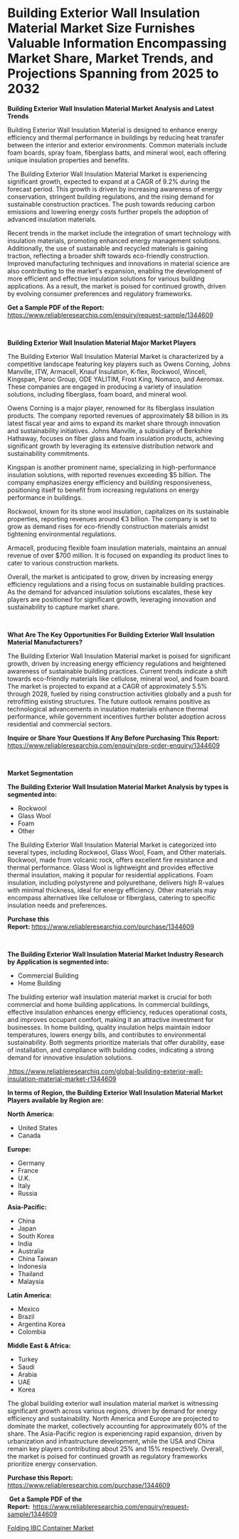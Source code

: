 <p><h1>Building Exterior Wall Insulation Material Market Size Furnishes Valuable Information Encompassing Market Share, Market Trends, and Projections Spanning from 2025 to 2032</h1></p><p><strong>Building Exterior Wall Insulation Material Market Analysis and Latest Trends</strong></p>
<p><p>Building Exterior Wall Insulation Material is designed to enhance energy efficiency and thermal performance in buildings by reducing heat transfer between the interior and exterior environments. Common materials include foam boards, spray foam, fiberglass batts, and mineral wool, each offering unique insulation properties and benefits. </p><p>The Building Exterior Wall Insulation Material Market is experiencing significant growth, expected to expand at a CAGR of 9.2% during the forecast period. This growth is driven by increasing awareness of energy conservation, stringent building regulations, and the rising demand for sustainable construction practices. The push towards reducing carbon emissions and lowering energy costs further propels the adoption of advanced insulation materials. </p><p>Recent trends in the market include the integration of smart technology with insulation materials, promoting enhanced energy management solutions. Additionally, the use of sustainable and recycled materials is gaining traction, reflecting a broader shift towards eco-friendly construction. Improved manufacturing techniques and innovations in material science are also contributing to the market's expansion, enabling the development of more efficient and effective insulation solutions for various building applications. As a result, the market is poised for continued growth, driven by evolving consumer preferences and regulatory frameworks.</p></p>
<p><strong>Get a Sample PDF of the Report:&nbsp;</strong> <a href="https://www.reliableresearchiq.com/enquiry/request-sample/1344609?utm_campaign=2580&utm_medium=2&utm_source=Github&utm_content=ia&utm_term=24032025&utm_id=building-exterior-wall-insulation-material">https://www.reliableresearchiq.com/enquiry/request-sample/1344609</a></p>
<p>&nbsp;</p>
<p><strong>Building Exterior Wall Insulation Material Major Market Players</strong></p>
<p><p>The Building Exterior Wall Insulation Material Market is characterized by a competitive landscape featuring key players such as Owens Corning, Johns Manville, ITW, Armacell, Knauf Insulation, K-flex, Rockwool, Wincell, Kingspan, Paroc Group, ODE YALITIM, Frost King, Nomaco, and Aeromax. These companies are engaged in producing a variety of insulation solutions, including fiberglass, foam board, and mineral wool.</p><p>Owens Corning is a major player, renowned for its fiberglass insulation products. The company reported revenues of approximately $8 billion in its latest fiscal year and aims to expand its market share through innovation and sustainability initiatives. Johns Manville, a subsidiary of Berkshire Hathaway, focuses on fiber glass and foam insulation products, achieving significant growth by leveraging its extensive distribution network and sustainability commitments.</p><p>Kingspan is another prominent name, specializing in high-performance insulation solutions, with reported revenues exceeding $5 billion. The company emphasizes energy efficiency and building responsiveness, positioning itself to benefit from increasing regulations on energy performance in buildings.</p><p>Rockwool, known for its stone wool insulation, capitalizes on its sustainable properties, reporting revenues around €3 billion. The company is set to grow as demand rises for eco-friendly construction materials amidst tightening environmental regulations.</p><p>Armacell, producing flexible foam insulation materials, maintains an annual revenue of over $700 million. It is focused on expanding its product lines to cater to various construction markets.</p><p>Overall, the market is anticipated to grow, driven by increasing energy efficiency regulations and a rising focus on sustainable building practices. As the demand for advanced insulation solutions escalates, these key players are positioned for significant growth, leveraging innovation and sustainability to capture market share.</p></p>
<p>&nbsp;</p>
<p><strong>What Are The Key Opportunities For Building Exterior Wall Insulation Material Manufacturers?</strong></p>
<p><p>The Building Exterior Wall Insulation Material market is poised for significant growth, driven by increasing energy efficiency regulations and heightened awareness of sustainable building practices. Current trends indicate a shift towards eco-friendly materials like cellulose, mineral wool, and foam board. The market is projected to expand at a CAGR of approximately 5.5% through 2028, fueled by rising construction activities globally and a push for retrofitting existing structures. The future outlook remains positive as technological advancements in insulation materials enhance thermal performance, while government incentives further bolster adoption across residential and commercial sectors.</p></p>
<p><strong>Inquire or Share Your Questions If Any Before Purchasing This Report:</strong> <a href="https://www.reliableresearchiq.com/enquiry/pre-order-enquiry/1344609?utm_campaign=2580&utm_medium=2&utm_source=Github&utm_content=ia&utm_term=24032025&utm_id=building-exterior-wall-insulation-material">https://www.reliableresearchiq.com/enquiry/pre-order-enquiry/1344609</a></p>
<p>&nbsp;</p>
<p><strong>Market Segmentation</strong></p>
<p><strong>The Building Exterior Wall Insulation Material Market Analysis by types is segmented into:</strong></p>
<p><ul><li>Rockwool</li><li>Glass Wool</li><li>Foam</li><li>Other</li></ul></p>
<p><p>The Building Exterior Wall Insulation Material Market is categorized into several types, including Rockwool, Glass Wool, Foam, and Other materials. Rockwool, made from volcanic rock, offers excellent fire resistance and thermal performance. Glass Wool is lightweight and provides effective thermal insulation, making it popular for residential applications. Foam insulation, including polystyrene and polyurethane, delivers high R-values with minimal thickness, ideal for energy efficiency. Other materials may encompass alternatives like cellulose or fiberglass, catering to specific insulation needs and preferences.</p></p>
<p><strong>Purchase this Report:&nbsp;</strong><a href="https://www.reliableresearchiq.com/purchase/1344609?utm_campaign=2580&utm_medium=2&utm_source=Github&utm_content=ia&utm_term=24032025&utm_id=building-exterior-wall-insulation-material">https://www.reliableresearchiq.com/purchase/1344609</a></p>
<p>&nbsp;</p>
<p><strong>The Building Exterior Wall Insulation Material Market Industry Research by Application is segmented into:</strong></p>
<p><ul><li>Commercial Building</li><li>Home Building</li></ul></p>
<p><p>The building exterior wall insulation material market is crucial for both commercial and home building applications. In commercial buildings, effective insulation enhances energy efficiency, reduces operational costs, and improves occupant comfort, making it an attractive investment for businesses. In home building, quality insulation helps maintain indoor temperatures, lowers energy bills, and contributes to environmental sustainability. Both segments prioritize materials that offer durability, ease of installation, and compliance with building codes, indicating a strong demand for innovative insulation solutions.</p></p>
<p><a href="https://www.reliableresearchiq.com/global-building-exterior-wall-insulation-material-market-r1344609?utm_campaign=2580&utm_medium=2&utm_source=Github&utm_content=ia&utm_term=24032025&utm_id=building-exterior-wall-insulation-material">&nbsp;https://www.reliableresearchiq.com/global-building-exterior-wall-insulation-material-market-r1344609</a></p>
<p><strong>In terms of Region, the Building Exterior Wall Insulation Material Market Players available by Region are:</strong></p>
<p>
    <p> <strong> North America: </strong>
        <ul>
            <li>United States</li>
            <li>Canada</li>
        </ul>
        </p> 
    <p> <strong> Europe: </strong>
        <ul>
            <li>Germany</li>
            <li>France</li>
            <li>U.K.</li>
            <li>Italy</li>
            <li>Russia</li>
        </ul>
        </p> 
    <p> <strong> Asia-Pacific: </strong>
        <ul>
            <li>China</li>
            <li>Japan</li>
            <li>South Korea</li>
            <li>India</li>
            <li>Australia</li>
            <li>China Taiwan</li>
            <li>Indonesia</li>
            <li>Thailand</li>
            <li>Malaysia</li>
        </ul>
        </p> 
    <p> <strong> Latin America: </strong>
        <ul>
            <li>Mexico</li>
            <li>Brazil</li>
            <li>Argentina Korea</li>
            <li>Colombia</li>
        </ul>
        </p> 
    <p> <strong> Middle East & Africa: </strong>
        <ul>
            <li>Turkey</li>
            <li>Saudi</li>
            <li>Arabia</li>
            <li>UAE</li>
            <li>Korea</li>
        </ul>
    </p>
    </p>
<p><p>The global building exterior wall insulation material market is witnessing significant growth across various regions, driven by demand for energy efficiency and sustainability. North America and Europe are projected to dominate the market, collectively accounting for approximately 60% of the share. The Asia-Pacific region is experiencing rapid expansion, driven by urbanization and infrastructure development, while the USA and China remain key players contributing about 25% and 15% respectively. Overall, the market is poised for continued growth as regulatory frameworks prioritize energy conservation.</p></p>
<p><strong>Purchase this Report: </strong><a href="https://www.reliableresearchiq.com/purchase/1344609?utm_campaign=2580&utm_medium=2&utm_source=Github&utm_content=ia&utm_term=24032025&utm_id=building-exterior-wall-insulation-material">https://www.reliableresearchiq.com/purchase/1344609</a></p>
<p>&nbsp;<strong>Get a Sample PDF of the Report:&nbsp;&nbsp;</strong><a href="https://www.reliableresearchiq.com/enquiry/request-sample/1344609?utm_campaign=2580&utm_medium=2&utm_source=Github&utm_content=ia&utm_term=24032025&utm_id=building-exterior-wall-insulation-material">https://www.reliableresearchiq.com/enquiry/request-sample/1344609</a></p>
<p><strong></strong></p>
<p><p><a href="https://github.com/bolalfredia7777/Market-Research-Report-List-1/blob/main/folding-ibc-container-market.md?utm_campaign=2580&utm_medium=2&utm_source=Github&utm_content=ia&utm_term=24032025&utm_id=building-exterior-wall-insulation-material">Folding IBC Container Market</a></p></p>